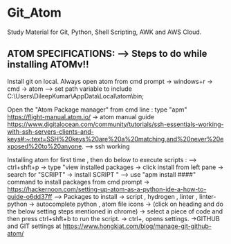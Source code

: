# Git_Atom
Study Material for Git, Python, Shell Scripting, AWK and AWS Cloud.


ATOM SPECIFICATIONS: --> Steps to do while installing ATOMv!!
--------------------------
Install git on local.
Always open atom from cmd prompt -> windows+r -> cmd -> atom
--> set path variable to include  C:\Users\DileepKumar\AppData\Local\atom\bin;

Open the "Atom Package manager" from cmd line : type "apm"
https://flight-manual.atom.io/ -> atom manual guide
https://www.digitalocean.com/community/tutorials/ssh-essentials-working-with-ssh-servers-clients-and-keys#:~:text=SSH%20keys%20are%20a%20matching,and%20never%20exposed%20to%20anyone. --> ssh working

Installing atom for first time , then do below to execute scripts :
--> ctrl+shft+p -> type "view installed packages -> click install from left pane -> search for "SCRIPT" -> install SCRIPT "
--> use "apm install ####" command to install packages from cmd prompt -> https://hackernoon.com/setting-up-atom-as-a-python-ide-a-how-to-guide-o6dd37ff
--> Packages to install
    -> script , hydrogen , linter , linter-python
    -> autocomplete python , atom file icons
    -> (click on heading and do the below setting steps mentioned in chrome)
    -> select a piece of code and then press ctrl+shft+b to run  the script.
    -> ctrl+, opens settings.
    ->GITHUB and GIT settings at https://www.hongkiat.com/blog/manage-git-github-atom/
